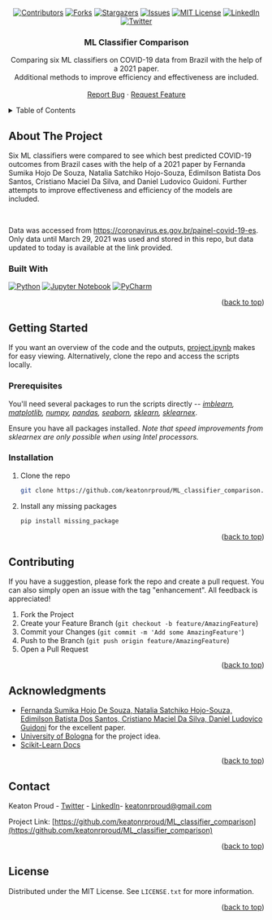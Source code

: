 <a name="readme-top"></a>

<!-- PROJECT SHIELDS -->
<div align="center">
  
[![Contributors][contributors-shield]][contributors-url]
[![Forks][forks-shield]][forks-url]
[![Stargazers][stars-shield]][stars-url]
[![Issues][issues-shield]][issues-url]
[![MIT License][license-shield]][license-url]
[![LinkedIn][linkedin-shield]][linkedin-url]
[![Twitter][twitter-shield]][twitter-url] 

</div>

<h3 align="center">ML Classifier Comparison</h3>

  <p align="center">
    Comparing six ML classifiers on COVID-19 data from Brazil with the help of a 2021 paper. <br />
    Additional methods to improve efficiency and effectiveness are included.
    <br />
    <br />
    <a href="https://github.com/keatonrproud/ML_classifier_comparison/issues">Report Bug</a>
    ·
    <a href="https://github.com/keatonrproud/ML_classifier_comparison/issues">Request Feature</a>
  </p>
</div>



<!-- TABLE OF CONTENTS -->
<details>
  <summary>Table of Contents</summary>
  <ol>
    <li>
      <a href="#about-the-project">About The Project</a>
      <ul>
        <li><a href="#built-with">Built With</a></li>
      </ul>
    </li>
    <li>
      <a href="#getting-started">Getting Started</a>
      <ul>
        <li><a href="#prerequisites">Prerequisites</a></li>
        <li><a href="#installation">Installation</a></li>
      </ul>
    </li>
    <li><a href="#contributing">Contributing</a></li>
    <li><a href="#license">License</a></li>
    <li><a href="#contact">Contact</a></li>
    <li><a href="#acknowledgments">Acknowledgments</a></li>
  </ol>
</details>



<!-- ABOUT THE PROJECT -->
## About The Project

Six ML classifiers were compared to see which best predicted COVID-19 outcomes from Brazil cases with the help of a 2021 paper by Fernanda Sumika Hojo De Souza, Natalia Satchiko Hojo-Souza, Edimilson Batista Dos Santos, Cristiano Maciel Da Silva, and Daniel Ludovico Guidoni. Further attempts to improve effectiveness and efficiency of the models are included.

<br />

Data was accessed from https://coronavirus.es.gov.br/painel-covid-19-es. Only data until March 29, 2021 was used and stored in this repo, but data updated to today is available at the link provided.

### Built With

[![Python][python-shield]][python-url]
[![Jupyter Notebook][jupyter-shield]][jupyter-url]
[![PyCharm][pycharm-shield]][pycharm-url]

<p align="right">(<a href="#readme-top">back to top</a>)</p>



<!-- GETTING STARTED -->
## Getting Started

If you want an overview of the code and the outputs, [project.ipynb](https://github.com/keatonrproud/ML_classifier_comparison/blob/main/project.ipynb) makes for easy viewing. 
Alternatively, clone the repo and access the scripts locally.

### Prerequisites

You'll need several packages to run the scripts directly -- _[imblearn](https://imbalanced-learn.org/stable/), [matplotlib](https://matplotlib.org/), [numpy](https://numpy.org/), [pandas](https://pandas.pydata.org/), [seaborn](https://seaborn.pydata.org/), [sklearn](https://scikit-learn.org/stable/), [sklearnex](https://intel.github.io/scikit-learn-intelex/)_.

Ensure you have all packages installed. _Note that speed improvements from sklearnex are only possible when using Intel processors._


### Installation

1. Clone the repo
   ```sh
   git clone https://github.com/keatonrproud/ML_classifier_comparison.git
   ```
2. Install any missing packages
   ```sh
   pip install missing_package
   ```


<p align="right">(<a href="#readme-top">back to top</a>)</p>


<!-- CONTRIBUTING -->
## Contributing

If you have a suggestion, please fork the repo and create a pull request. You can also simply open an issue with the tag "enhancement". All feedback is appreciated!

1. Fork the Project
2. Create your Feature Branch (`git checkout -b feature/AmazingFeature`)
3. Commit your Changes (`git commit -m 'Add some AmazingFeature'`)
4. Push to the Branch (`git push origin feature/AmazingFeature`)
5. Open a Pull Request

<p align="right">(<a href="#readme-top">back to top</a>)</p>



<!-- ACKNOWLEDGMENTS -->
## Acknowledgments

* [Fernanda Sumika Hojo De Souza, Natalia Satchiko Hojo-Souza, Edimilson Batista Dos Santos, Cristiano Maciel Da Silva, Daniel Ludovico Guidoni](https://www.frontiersin.org/articles/10.3389/frai.2021.579931/full) for the excellent paper.
* [University of Bologna](https://www.unibo.it/en) for the project idea.
* [Scikit-Learn Docs](https://scikit-learn.org/)

<p align="right">(<a href="#readme-top">back to top</a>)</p>



<!-- CONTACT -->
## Contact

Keaton Proud - [Twitter](https://twitter.com/keatonrproud) - [LinkedIn](https://linkedin.com/in/keatonrproud)- keatonrproud@gmail.com

Project Link: [https://github.com/keatonrproud/ML_classifier_comparison](https://github.com/keatonrproud/ML_classifier_comparison)

<p align="right">(<a href="#readme-top">back to top</a>)</p>



<!-- LICENSE -->
## License

Distributed under the MIT License. See `LICENSE.txt` for more information.

<p align="right">(<a href="#readme-top">back to top</a>)</p>


<!-- LINKS & IMAGES -->
[contributors-shield]: https://img.shields.io/github/contributors/keatonrproud/ML_classifier_comparison.svg?style=for-the-badge
[contributors-url]: https://github.com/keatonrproud/ML_classifier_comparison/graphs/contributors
[forks-shield]: https://img.shields.io/github/forks/keatonrproud/ML_classifier_comparison.svg?style=for-the-badge
[forks-url]: https://github.com/keatonrproud/ML_classifier_comparison/network/members
[stars-shield]: https://img.shields.io/github/stars/keatonrproud/ML_classifier_comparison.svg?style=for-the-badge
[stars-url]: https://github.com/keatonrproud/ML_classifier_comparison/stargazers
[issues-shield]: https://img.shields.io/github/issues/keatonrproud/ML_classifier_comparison.svg?style=for-the-badge
[issues-url]: https://github.com/keatonrproud/ML_classifier_comparison/issues
[license-shield]: https://img.shields.io/github/license/keatonrproud/ML_classifier_comparison.svg?style=for-the-badge
[license-url]: https://github.com/keatonrproud/ML_classifier_comparison/blob/main/license
[linkedin-shield]: https://img.shields.io/badge/linkedin-%230077B5.svg?style=for-the-badge&logo=linkedin&logoColor=white
[linkedin-url]: https://linkedin.com/in/keatonrproud
[twitter-shield]: https://img.shields.io/badge/Twitter-%231DA1F2.svg?style=for-the-badge&logo=Twitter&logoColor=white
[twitter-url]: https://twitter.com/keatonrproud
[python-shield]: https://img.shields.io/badge/python-3670A0?style=for-the-badge&logo=python&logoColor=ffdd54
[python-url]: https://python.org/
[jupyter-shield]: https://img.shields.io/badge/jupyter-%23FA0F00.svg?style=for-the-badge&logo=jupyter&logoColor=white
[jupyter-url]: https://jupyter.org/
[pycharm-shield]: https://img.shields.io/badge/pycharm-143?style=for-the-badge&logo=pycharm&logoColor=black&color=black&labelColor=green
[pycharm-url]: [https://jupyter.org/](https://www.jetbrains.com/pycharm/)
